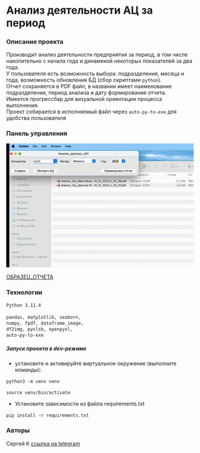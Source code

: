 # Анализ деятельности АЦ за период
### Описание проекта
Производит анализ деятельности предприятия за период, 
в том числе накопительно с начала года и динамикой некоторых показателей за два года.  
У пользователя есть возможность выбора: подразделения, месяца и года, возможность 
обновления БД (сбор скриптами `python`).   
Отчет сохраняется в PDF файл, в названии имеет наименование подразделения, 
период анализа и дату формирования отчета.  
Имеется прогрессбар для визуальной ориентации процесса
выполнения.  
Проект собирается в исполняемый файл через `auto-py-to-exe` для удобства пользователя

### Панель управления

![run_prcs.gif](run_prcs.gif)     


[ОБРАЗЕЦ_ОТЧЕТА](https://drive.google.com/file/d/10LBAkqqwQCXrIS5RM9LhpUSEJNriEPT-/view?usp=sharing)

### Технологии
````
Python 3.11.4  

pandas, matplotlib, seaborn, 
numpy, fpdf, dataframe_image, 
df2img, pyxlsb, openpyxl,
auto-py-to-exe
````
##### _Запуск проекта в dev-режиме_
- установите и активируйте виртуальное окружение (выполните команды):  
```
python3 -m venv venv  
```  
```
source venv/bin/activate  
```  
- Установите зависимости из файла requirements.txt  
```
pip install -r requirements.txt  
```  

### Авторы
Сергей К [ссылка на telegram](https://t.me/magnus_red) 


